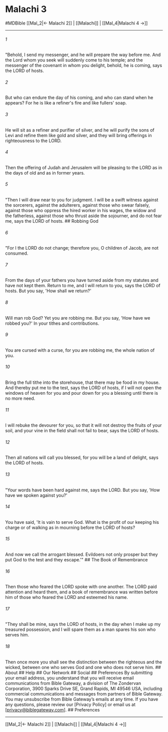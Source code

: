 # Malachi 3
#MDBible
[[Mal_2|← Malachi 2]] | [[Malachi]] | [[Mal_4|Malachi 4 →]]

***


###### 1 
"Behold, I send my messenger, and he will prepare the way before me. And the Lord whom you seek will suddenly come to his temple; and the messenger of the covenant in whom you delight, behold, he is coming, says the LORD of hosts. 

###### 2 
But who can endure the day of his coming, and who can stand when he appears? For he is like a refiner's fire and like fullers' soap. 

###### 3 
He will sit as a refiner and purifier of silver, and he will purify the sons of Levi and refine them like gold and silver, and they will bring offerings in righteousness to the LORD. 

###### 4 
Then the offering of Judah and Jerusalem will be pleasing to the LORD as in the days of old and as in former years. 

###### 5 
"Then I will draw near to you for judgment. I will be a swift witness against the sorcerers, against the adulterers, against those who swear falsely, against those who oppress the hired worker in his wages, the widow and the fatherless, against those who thrust aside the sojourner, and do not fear me, says the LORD of hosts. ## Robbing God 

###### 6 
"For I the LORD do not change; therefore you, O children of Jacob, are not consumed. 

###### 7 
From the days of your fathers you have turned aside from my statutes and have not kept them. Return to me, and I will return to you, says the LORD of hosts. But you say, 'How shall we return?' 

###### 8 
Will man rob God? Yet you are robbing me. But you say, 'How have we robbed you?' In your tithes and contributions. 

###### 9 
You are cursed with a curse, for you are robbing me, the whole nation of you. 

###### 10 
Bring the full tithe into the storehouse, that there may be food in my house. And thereby put me to the test, says the LORD of hosts, if I will not open the windows of heaven for you and pour down for you a blessing until there is no more need. 

###### 11 
I will rebuke the devourer for you, so that it will not destroy the fruits of your soil, and your vine in the field shall not fail to bear, says the LORD of hosts. 

###### 12 
Then all nations will call you blessed, for you will be a land of delight, says the LORD of hosts. 

###### 13 
"Your words have been hard against me, says the LORD. But you say, 'How have we spoken against you?' 

###### 14 
You have said, 'It is vain to serve God. What is the profit of our keeping his charge or of walking as in mourning before the LORD of hosts? 

###### 15 
And now we call the arrogant blessed. Evildoers not only prosper but they put God to the test and they escape.'" ## The Book of Remembrance 

###### 16 
Then those who feared the LORD spoke with one another. The LORD paid attention and heard them, and a book of remembrance was written before him of those who feared the LORD and esteemed his name. 

###### 17 
"They shall be mine, says the LORD of hosts, in the day when I make up my treasured possession, and I will spare them as a man spares his son who serves him. 

###### 18 
Then once more you shall see the distinction between the righteous and the wicked, between one who serves God and one who does not serve him. ## About ## Help ## Our Network ## Social ## Preferences By submitting your email address, you understand that you will receive email communications from Bible Gateway, a division of The Zondervan Corporation, 3900 Sparks Drive SE, Grand Rapids, MI 49546 USA, including commercial communications and messages from partners of Bible Gateway. You may unsubscribe from Bible Gateway&rsquo;s emails at any time. If you have any questions, please review our [Privacy Policy] or email us at [privacy@biblegateway.com]. ## Preferences

***

[[Mal_2|← Malachi 2]] | [[Malachi]] | [[Mal_4|Malachi 4 →]]
